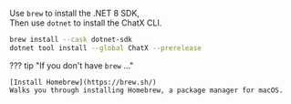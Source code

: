 Use `brew` to install the .NET 8 SDK,  
Then use `dotnet` to install the ChatX CLI.

```bash
brew install --cask dotnet-sdk
dotnet tool install --global ChatX --prerelease
```

??? tip "If you don't have `brew` ..."

    [Install Homebrew](https://brew.sh/)  
    Walks you through installing Homebrew, a package manager for macOS.
